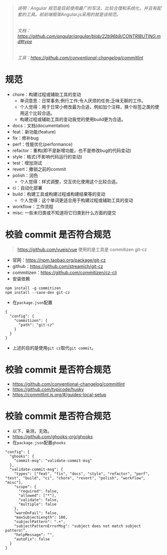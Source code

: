 > ###### 说明：Angular 规范是目前使用最广的写法，比较合理和系统化，并且有配套的工具。前前端框架Angular.js采用的就是该规范。
> ###### 文档：https://github.com/angular/angular/blob/22b96b9/CONTRIBUTING.md#type
> ###### 工具：https://github.com/conventional-changelog/commitlint

# 规范
* chore：构建过程或辅助工具的变动
    - 单词意思：日常事务;例行工作;令人厌烦的任务;乏味无聊的工作。
    - 个人觉得：用于日常小修改最为合适，例如加个注释，换个标签之类的使用这个比较合适。
    - 构建过程或辅助工具的变动我觉的使用build更为合适。
* docs：文档(documentation)
* feat：新功能(feature)
* fix：修补bug
* perf：性能优化(performance)
* refactor：重构(即不是新增功能，也不是修改bug的代码变动)
* style：格式(不影响代码运行的变动)
* test：增加测试
* revert：撤销之前的commit
* polish：润色
    - 个人觉得：样式调整，交互优化使用这个比较合适。
* ci：自动化部署
* build：构建工具或构建过程或构建结果等的变动
    - 个人觉得：这个单词更适合用于构建过程或辅助工具的变动
* workflow：工作流程
* misc: 一些未归类或不知道将它归类到什么方面的提交

# 校验 commit 是否符合规范
> https://github.com/vuejs/vue 使用的是工具是 commitizen git-cz
* 官网：https://npm.taobao.org/package/git-cz
* github：https://github.com/streamich/git-cz
* commitizen：https://github.com/commitizen/cz-cli
* 安装依赖
```
npm install -g commitizen
npm install --save-dev git-cz
```
* 在`package.json`配置
```
{
  "config": {
    "commitizen": {
      "path": "git-cz"
    }
  }
}
```
* 上述的目的是使用`git cz`取代`git commit`。

# 校验 commit 是否符合规范
* https://github.com/conventional-changelog/commitlint
* https://github.com/typicode/husky
* https://commitlint.js.org/#/guides-local-setup

# 校验 commit 是否符合规范
* 以下，亲测，无效。
* https://github.com/ghooks-org/ghooks
* 在`package.json`配置`ghooks`
```
"config": {
  "ghooks": {
    "commit-msg": "validate-commit-msg"
  },
  "validate-commit-msg": {
    "types": ["feat", "fix", "docs", "style", "refactor", "perf", "test", "build", "ci", "chore", "revert", "polish", "workflow", "misc"],
    "scope": {
      "required": false,
      "allowed": ["*"],
      "validate": false,
      "multiple": false
    },
    "warnOnFail": false,
    "maxSubjectLength": 100,
    "subjectPattern": ".+",
    "subjectPatternErrorMsg": "subject does not match subject pattern!",
    "helpMessage": "",
    "autoFix": false
  }
}
```
